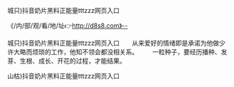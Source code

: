 城只)抖音奶片黑料正能量tttzzz网页入口

《/内/部/观/看/地/址👉http://d8s8.com》--

城只)抖音奶片黑料正能量tttzzz网页入口　　从来爱好的情绪即是承诺为他做少许大略而烦琐的工作，他知不领会都没相关系。
　　一粒种子，要经历播种、发芽、生根、成长、开花的过程，才能结果。





山枯)抖音奶片黑料正能量tttzzz网页入口
